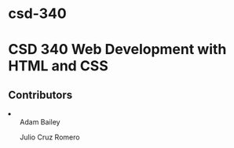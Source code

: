 # csd-340
<h1>CSD 340 Web Development with HTML and CSS</h1>
<h2>Contributors</h2>
<li>
  <ul>Adam Bailey</ul>
  <ul>Julio Cruz Romero</ul>
</li>
